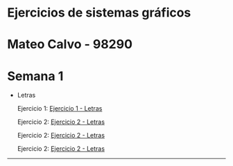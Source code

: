 # Ejercicios de sistemas gráficos
# Mateo Calvo - 98290
# Semana 1
* Letras

  Ejercicio 1: <a href="/semana_1/letras/ejercicio1.html" title="Ejercicio 1 - Letras">Ejercicio 1 - Letras</a>
  
  Ejercicio 2: <a href="semana_1/letras/ejercicio2.html" title="Ejercicio 2 - Letras">Ejercicio 2 - Letras</a>
  
  Ejercicio 2: <a href="ejercicios6671/semana_1/letras/ejercicio2.html" title="Ejercicio 2 - Letras">Ejercicio 2 - Letras</a>
  
  Ejercicio 2: <a href="/ejercicios6671/semana_1/letras/ejercicio2.html" title="Ejercicio 2 - Letras">Ejercicio 2 - Letras</a>

---

